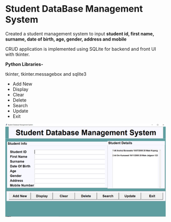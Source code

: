 # Student DataBase Management System

Created a student management system to input __student id, first name, surname, date of birth, age, gender, address and mobile__

CRUD application is implemented using SQLite for backend and front UI with tkinter.

__Python Libraries-__


tkinter, tkinter.messagebox and sqlite3

 - Add New
 - Display
 - Clear
 - Delete
 - Search
 - Update
 - Exit

![](ss_StudentDBMS.png)

